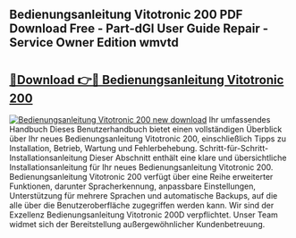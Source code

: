## Bedienungsanleitung Vitotronic 200 PDF Download Free - Part-dGl User Guide Repair - Service Owner Edition wmvtd

# <h2><a href="http://df2pdy.blite.top/?on=Bedienungsanleitung+Vitotronic+200">🔗Download 👉🔴 Bedienungsanleitung Vitotronic 200</a></h2>

[![Bedienungsanleitung Vitotronic 200 new download](https://i.imgur.com/lujVjoI.png)](http://df2pdy.blite.top/?on=Bedienungsanleitung+Vitotronic+200)
Ihr umfassendes Handbuch Dieses Benutzerhandbuch bietet einen vollständigen Überblick über Ihr neues Bedienungsanleitung Vitotronic 200, einschließlich Tipps zu Installation, Betrieb, Wartung und Fehlerbehebung. Schritt-für-Schritt-Installationsanleitung Dieser Abschnitt enthält eine klare und übersichtliche Installationsanleitung für Ihr neues Bedienungsanleitung Vitotronic 200. Bedienungsanleitung Vitotronic 200 verfügt über eine Reihe erweiterter Funktionen, darunter Spracherkennung, anpassbare Einstellungen, Unterstützung für mehrere Sprachen und automatische Backups, auf die alle über die Benutzeroberfläche zugegriffen werden kann. Wir sind der Exzellenz Bedienungsanleitung Vitotronic 200D verpflichtet. Unser Team widmet sich der Bereitstellung außergewöhnlicher Kundenbetreuung.
